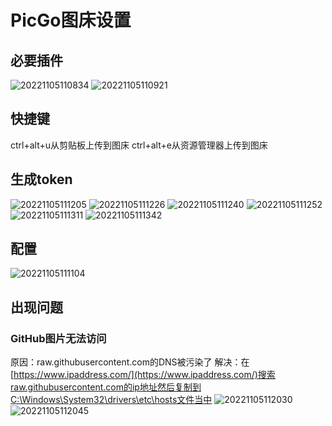# PicGo图床设置

## 必要插件

![20221105110834](https://cdn.jsdelivr.net/gh/ln18520340281/PicGo@master/20221105110834.png)
![20221105110921](https://cdn.jsdelivr.net/gh/ln18520340281/PicGo@master/20221105110921.png)

## 快捷键

ctrl+alt+u从剪贴板上传到图床
ctrl+alt+e从资源管理器上传到图床

## 生成token

![20221105111205](https://cdn.jsdelivr.net/gh/ln18520340281/PicGo@master/20221105111205.png)
![20221105111226](https://cdn.jsdelivr.net/gh/ln18520340281/PicGo@master/20221105111226.png)
![20221105111240](https://cdn.jsdelivr.net/gh/ln18520340281/PicGo@master/20221105111240.png)
![20221105111252](https://cdn.jsdelivr.net/gh/ln18520340281/PicGo@master/20221105111252.png)
![20221105111311](https://cdn.jsdelivr.net/gh/ln18520340281/PicGo@master/20221105111311.png)
![20221105111342](https://cdn.jsdelivr.net/gh/ln18520340281/PicGo@master/20221105111342.png)

## 配置

![20221105111104](https://cdn.jsdelivr.net/gh/ln18520340281/PicGo@master/20221105111104.png)

## 出现问题

### GitHub图片无法访问

原因：raw.githubusercontent.com的DNS被污染了
解决：在[https://www.ipaddress.com/](https://www.ipaddress.com/)搜索raw.githubusercontent.com的ip地址然后复制到C:\Windows\System32\drivers\etc\hosts文件当中
![20221105112030](https://cdn.jsdelivr.net/gh/ln18520340281/PicGo@master/20221105112030.png)
![20221105112045](https://cdn.jsdelivr.net/gh/ln18520340281/PicGo@master/20221105112045.png)